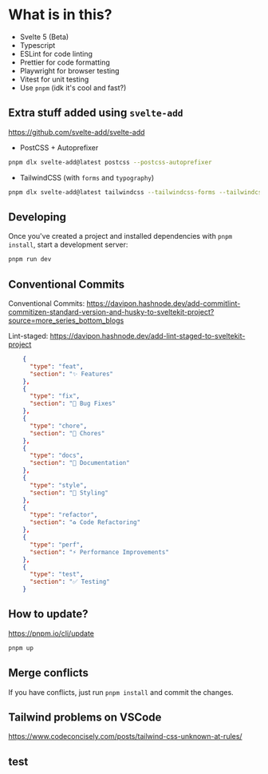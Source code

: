 # What is in this?

- Svelte 5 (Beta)
- Typescript
- ESLint for code linting
- Prettier for code formatting
- Playwright for browser testing
- Vitest for unit testing
- Use `pnpm` (idk it's cool and fast?)

## Extra stuff added using `svelte-add`

https://github.com/svelte-add/svelte-add

- PostCSS + Autoprefixer

```bash
pnpm dlx svelte-add@latest postcss --postcss-autoprefixer
```

- TailwindCSS (with `forms` and `typography`)

```bash
pnpm dlx svelte-add@latest tailwindcss --tailwindcss-forms --tailwindcss-typography
```

## Developing

Once you've created a project and installed dependencies with `pnpm install`, start a development server:

```bash
pnpm run dev
```

## Conventional Commits

Conventional Commits:
https://davipon.hashnode.dev/add-commitlint-commitizen-standard-version-and-husky-to-sveltekit-project?source=more_series_bottom_blogs

Lint-staged:
https://davipon.hashnode.dev/add-lint-staged-to-sveltekit-project

```json
    {
      "type": "feat",
      "section": "✨ Features"
    },
    {
      "type": "fix",
      "section": "🐛 Bug Fixes"
    },
    {
      "type": "chore",
      "section": "🚚 Chores"
    },
    {
      "type": "docs",
      "section": "📝 Documentation"
    },
    {
      "type": "style",
      "section": "💄 Styling"
    },
    {
      "type": "refactor",
      "section": "♻️ Code Refactoring"
    },
    {
      "type": "perf",
      "section": "⚡️ Performance Improvements"
    },
    {
      "type": "test",
      "section": "✅ Testing"
    }
```

## How to update?

https://pnpm.io/cli/update

```bash
pnpm up
```

## Merge conflicts

If you have conflicts, just run `pnpm install` and commit the changes.

## Tailwind problems on VSCode

https://www.codeconcisely.com/posts/tailwind-css-unknown-at-rules/

## test
